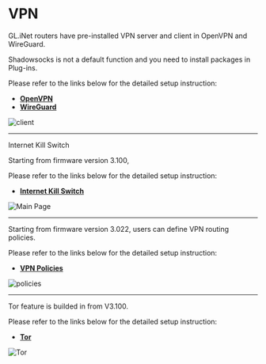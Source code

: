 # VPN

GL.iNet routers have pre-installed VPN server and client in OpenVPN and WireGuard. 

Shadowsocks is not a default function and you need to install packages in Plug-ins.

Please refer to the links below for the detailed setup instruction:

- [**OpenVPN**](https://docs.gl-inet.com/en/3/app/openvpn/)
- [**WireGuard**](https://docs.gl-inet.com/en/3/app/wireguard/)



![client](https://static.gl-inet.com/docs/en/3/setup/slate/vpn/client.png)


---

Internet Kill Switch

Starting from firmware version 3.100,

Please refer to the links below for the detailed setup instruction:

- [**Internet Kill Switch**](https://docs.gl-inet.com/en/3/app/internet_kill_switch/)



![Main Page](https://static.gl-inet.com/docs/en/3/tutorials/internet_kill_switch/Internet%20kill%20switch.png)



---

Starting from firmware version 3.022, users can define VPN routing policies. 

Please refer to the links below for the detailed setup instruction:

- [**VPN Policies**](https://docs.gl-inet.com/en/3/app/vpn_policies/)

![policies](https://static.gl-inet.com/docs/en/3/setup/slate/vpn/policies.png)


---

Tor feature is builded in from V3.100.

Please refer to the links below for the detailed setup instruction:


- [**Tor**](https://docs.gl-inet.com/en/3/app/tor/)


![Tor](https://static.gl-inet.com/docs/en/3/tutorials/tor/tor_interface.png)
